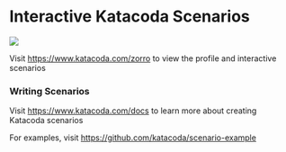 # Interactive Katacoda Scenarios

[![](http://shields.katacoda.com/katacoda/zorro/count.svg)](https://www.katacoda.com/zorro "Get your profile on Katacoda.com")

Visit https://www.katacoda.com/zorro to view the profile and interactive scenarios

### Writing Scenarios
Visit https://www.katacoda.com/docs to learn more about creating Katacoda scenarios

For examples, visit https://github.com/katacoda/scenario-example
